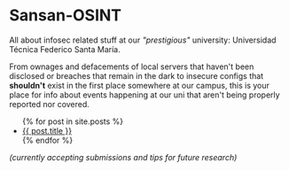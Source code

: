 # Sansan-OSINT
All about infosec related stuff at our _"prestigious"_ university: Universidad Técnica Federico Santa María.

From ownages and defacements of local servers that haven't been disclosed or breaches that remain in the dark to insecure configs that **shouldn't** exist in the first place somewhere at our campus, 
this is your place for info about events happening at our uni that aren't being properly reported nor covered.


<ul>
  {% for post in site.posts %}
    <li>
      <a href="{{ post.url }}">{{ post.title }}</a>
    </li>
  {% endfor %}
</ul>

 _(currently accepting submissions and tips for future research)_
